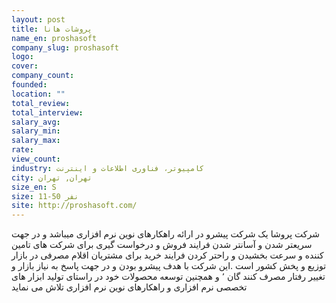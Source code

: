 ```yaml
---
layout: post
title: پروشات هانا
name_en: proshasoft
company_slug: proshasoft
logo: 
cover: 
company_count:
founded:
location: ""
total_review: 
total_interview: 
salary_avg: 
salary_min: 
salary_max: 
rate: 
view_count: 
industry: کامپیوتر، فناوری اطلاعات و اینترنت
city: تهران, تهران
size_en: S
size: 11-50 نفر
site: http://proshasoft.com/
---
```




شرکت پروشا یک شرکت پیشرو در ارائه راهکارهای نوین نرم افزاری میباشد و در جهت سریعتر شدن و آسانتر شدن فرایند فروش و درخواست گیری برای شرکت های تامین کننده و سرعت بخشیدن و راحتر کردن فرایند خرید برای مشتریان اقلام مصرفی در بازار توزیع و پخش کشور است .این شرکت با هدف پیشرو بودن و در جهت پاسخ به نیاز بازار و تغییر رفتار مصرف کنند گان ٬ و همچنین توسعه محصولات خود در راستای تولید ابزار های تخصصی نرم افزاری و راهکارهای نوین نرم افزاری تلاش می نماید

